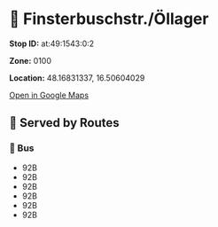 # 🚉 Finsterbuschstr./Öllager


**Stop ID:** at:49:1543:0:2

**Zone:** 0100

**Location:** 48.16831337, 16.50604029

[Open in Google Maps](https://www.google.com/maps?q=48.16831337,16.50604029)

## 🚆 Served by Routes

### 🚌 Bus
- 92B
- 92B
- 92B
- 92B
- 92B
- 92B